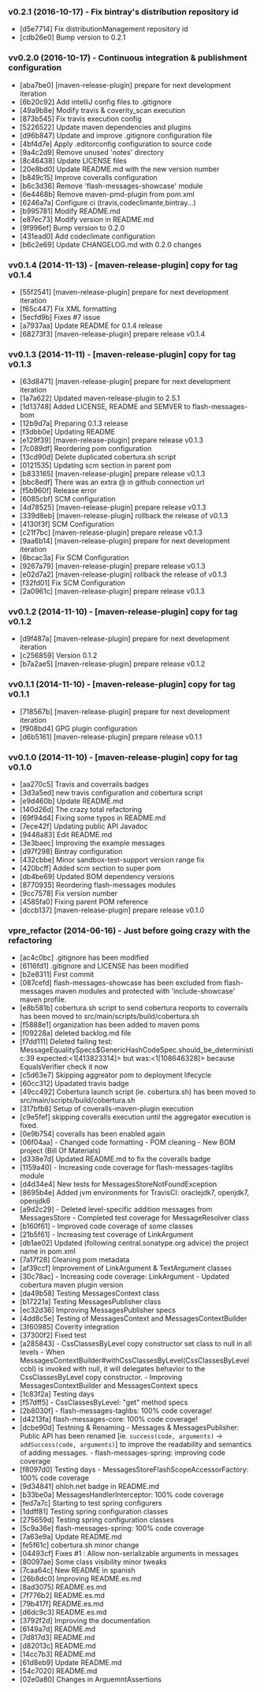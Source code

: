 ### v0.2.1 (2016-10-17) - Fix bintray's distribution repository id

  * [d5e7714] Fix distributionManagement repository id
  * [cdb26e0] Bump version to 0.2.1


### vv0.2.0 (2016-10-17) - Continuous integration & publishment configuration

  * [aba7be0] [maven-release-plugin] prepare for next development iteration
  * [6b20c92] Add intelliJ config files to .gitignore
  * [49a9b8e] Modify travis & coverity_scan execution
  * [873b545] Fix travis execution config
  * [5226522] Update maven dependencies and plugins
  * [d96b847] Update and improve .gitignore configuration file
  * [4bf4d7e] Apply .editorconfig configuration to source code
  * [9a4c2d9] Remove unused 'notes' directory
  * [8c46438] Update LICENSE files
  * [20e8bd0] Update README.md with the new version number
  * [b849c15] Improve coveralls configuration
  * [b6c3d36] Remove 'flash-messages-showcase' module
  * [6e4468b] Remove maven-pmd-plugin from pom.xml
  * [6246a7a] Configure ci (travis,codeclimante,bintray...)
  * [b995781] Modify README.md
  * [e87ec73] Modify version in README.md
  * [9f996ef] Bump version to 0.2.0
  * [431ead0] Add codeclimate configuration
  * [b6c2e69] Update CHANGELOG.md with 0.2.0 changes


### vv0.1.4 (2014-11-13) - [maven-release-plugin] copy for tag v0.1.4

  * [55f2541] [maven-release-plugin] prepare for next development iteration
  * [f65c447] Fix XML formatting
  * [5ecfd9b] Fixes #7 issue
  * [a7937aa] Update README for 0.1.4 release
  * [68273f3] [maven-release-plugin] prepare release v0.1.4


### vv0.1.3 (2014-11-11) - [maven-release-plugin] copy for tag v0.1.3

  * [63d8471] [maven-release-plugin] prepare for next development iteration
  * [1a7a622] Updated maven-release-plugin to 2.5.1
  * [1d13748] Added LICENSE, README and SEMVER to flash-messages-bom
  * [12b9d7a] Preparing 0.1.3 release
  * [f3dbb0e] Updating README
  * [e129f39] [maven-release-plugin] prepare release v0.1.3
  * [7c089df] Reordering pom configuration
  * [13cd90d] Delete duplicated cobertura.sh script
  * [0121535] Updating scm section in parent pom
  * [b833165] [maven-release-plugin] prepare release v0.1.3
  * [bbc8edf] There was an extra @ in github connection url
  * [f5b960f] Release error
  * [6085cbf] SCM configuration
  * [4d78525] [maven-release-plugin] prepare release v0.1.3
  * [339d8eb] [maven-release-plugin] rollback the release of v0.1.3
  * [4130f3f] SCM Configuration
  * [c21f7bc] [maven-release-plugin] prepare release v0.1.3
  * [9aa6b14] [maven-release-plugin] prepare for next development iteration
  * [6bcac3a] Fix SCM Configuration
  * [9267a79] [maven-release-plugin] prepare release v0.1.3
  * [e02d7a2] [maven-release-plugin] rollback the release of v0.1.3
  * [f32fd01] Fix SCM Configuration
  * [2a0961c] [maven-release-plugin] prepare release v0.1.3


### vv0.1.2 (2014-11-10) - [maven-release-plugin]  copy for tag v0.1.2

  * [d9f487a] [maven-release-plugin] prepare for next development iteration
  * [c256859] Version 0.1.2
  * [b7a2ae5] [maven-release-plugin] prepare release v0.1.2


### vv0.1.1 (2014-11-10) - [maven-release-plugin]  copy for tag v0.1.1

  * [718567b] [maven-release-plugin] prepare for next development iteration
  * [f908bd4] GPG plugin configuration
  * [d6b5161] [maven-release-plugin] prepare release v0.1.1


### vv0.1.0 (2014-11-10) - [maven-release-plugin]  copy for tag v0.1.0

  * [aa270c5] Travis and coverrails badges
  * [3d3a5ed] new travis configuration and cobertura script
  * [e9d460b] Update README.md
  * [140d26d] The crazy total refactoring
  * [69f94d4] Fixing some typos in README.md
  * [7ece42f] Updating public API Javadoc
  * [9448a83] Edit README.md
  * [3e3baec] Improving the example messages
  * [d97f298] Bintray configuration
  * [432cbbe] Minor sandbox-test-support version range fix
  * [420bcff] Added scm section to super pom
  * [db4be69] Updated BOM dependency versions
  * [8770935] Reordering flash-messages modules
  * [9cc7578] Fix version number
  * [4585fa0] Fixing parent POM reference
  * [dccb137] [maven-release-plugin] prepare release v0.1.0


### vpre_refactor (2014-06-16) - Just before going crazy with the refactoring

  * [ac4c0bc] .gitignore has been modified
  * [6116fd1] .gitignore and LICENSE has been modified
  * [b2e8311] First commit
  * [087cefd] flash-messages-showcase has been excluded from flash-messages maven modules and protected with 'include-showcase' maven profile.
  * [e8b581b] cobertura.sh script to send cobertura reoports to coverrails has been moved to src/main/scripts/build/cobertura.sh
  * [f5888e1] organization has been added to maven poms
  * [f09228a] deleted backlog.md file
  * [f7dd111] Deleted failing test: MessageEqualitySpecs$GenericHashCodeSpec.should_be_deterministic:39 expected:<1[413823314]> but was:<1[108646328]> because EqualsVerifier check it now
  * [c5d63e7] Skipping aggreator pom to deployment lifecycle
  * [60cc312] Upadated travis badge
  * [49cc492] Cobertura launch script (ie. cobertura.sh) has been moved to src/main/scripts/build/cobertura.sh
  * [317bfb8] Setup of coveralls-maven-plugin execution
  * [c9e5fef] skipping coveralls execution until the aggregator execution is fixed.
  * [0e9b754] coveralls has been enabled again
  * [06f04aa] - Changed code formatting - POM cleaning - New BOM project (Bill Of Materials)
  * [d338e7d] Updated README.md to fix the coveralls badge
  * [1159a40] - Increasing code coverage for flash-messages-taglibs module
  * [d4d34e4] New tests for MessagesStoreNotFoundException
  * [8695b4e] Added jvm environments for TravisCI: oraclejdk7, openjdk7, openjdk6
  * [a9d2c29] - Deleted level-specific addition messages from MessagesStore - Completed test coverage for MessageResolver class
  * [b160f61] - Improved code coverage of some classes
  * [21b5f61] - Increasing test coverage of LinkArgument
  * [db1ae02] Updated (following central.sonatype.org advice) the project name in pom.xml
  * [7a17f28] Cleaning pom metadata
  * [af39ccf] Improvement of LinkArgument & TextArgument classes
  * [30c78ac] - Increasing code coverage: LinkArgument - Updated cobertura maven plugin version
  * [da49b58] Testing MessagesContext class
  * [b17221a] Testing MessagesPublisher class
  * [ec32d36] Improving MessagesPublisher specs
  * [4dd8c5e] Testing of MessagesContext and MessagesContextBuilder
  * [3f60985] Coverity integration
  * [37300f2] Fixed test
  * [a285843] - CssClassesByLevel copy constructor set class to null in all levels - When MessagesContextBuilder#withCssClassesByLevel(CssClassesByLevel ccbl) is invoked with null, it will delegates behavior to the CssClassesByLevel copy constructor. - Improving MessagesContextBuilder and MessagesContext specs
  * [1c83f2a] Testing days
  * [f57dff5] - CssClassesByLevel: "get" method specs
  * [2b8030f] - flash-messages-taglibs: 100% code coverage!
  * [d4213fa] flash-messages-core: 100% code coverage!
  * [dcbe90d] Testning & Renaming - Messages & MessagesPublisher: Public API has been renamed [ie. `success(code, arguments)` -> `addSuccess(code, arguments)`] to improve the readability and semantics of adding messages. - flash-messages-spring: improving code coverage
  * [f8097d0] Testing days - MessagesStoreFlashScopeAccessorFactory: 100% code coverage
  * [9d34841] ohloh.net badge in README.md
  * [b33be0a] MessagesHandlerInterceptor: 100% code coverage
  * [fed7a7c] Starting to test spring configurers
  * [1ddff81] Testing spring configuration classes
  * [275659d] Testing spring configuration classes
  * [5c9a36e] flash-messages-spring: 100% code coverage
  * [7a63e9a] Update README.md
  * [fe5f61c] cobertura.sh minor change
  * [04493cf] Fixes #1 : Allow non-serializable arguments in messages
  * [80097ae] Some class visibility minor tweaks
  * [7caa64c] New README in spanish
  * [26b8dc0] Improving README.es.md
  * [8ad3075] README.es.md
  * [7f776b2] README.es.md
  * [79b417f] README.es.md
  * [d6dc9c3] README.es.md
  * [3792f2d] Improving the documentation
  * [6149a7d] README.md
  * [7d817d3] README.md
  * [d82013c] README.md
  * [14cc7b3] README.md
  * [61d8eb9] Update README.md
  * [54c7020] README.md
  * [02e0a80] Changes in ArguemntAssertions


